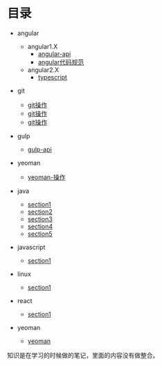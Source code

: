 # 目录

+ angular
    + angular1.X
        + [angular-api](https://github.com/YealZoy/learning/blob/master/angular/angular1.X/angular.md)
        + [angular代码规范](https://github.com/YealZoy/learning/blob/master/angular/angular1.X/angular%E4%BB%A3%E7%A0%81%E8%A7%84%E8%8C%83.md)
    + angular2.X
        + [typescript](https://github.com/YealZoy/learning/blob/master/angular/angular2.X/typescript.md)

+ git
    + [git操作](https://github.com/YealZoy/learning/blob/master/git/git.md)
    + [git操作](https://github.com/YealZoy/learning/blob/master/git/git2.md)
    + [git操作](https://github.com/YealZoy/learning/blob/master/git/git3.md)
    
+ gulp
    + [gulp-api](https://github.com/YealZoy/learning/blob/master/gulp/gulp.md)
    
+ yeoman
    + [yeoman-操作](https://github.com/YealZoy/learning/blob/master/yeoman/yeoman.md)

+ java
    + [section1](https://github.com/YealZoy/learning/blob/master/java/section1.md)
    + [section2](https://github.com/YealZoy/learning/blob/master/java/section2.md)
    + [section3](https://github.com/YealZoy/learning/blob/master/java/section3.md)
    + [section4](https://github.com/YealZoy/learning/blob/master/java/section4.md)
    + [section5](https://github.com/YealZoy/learning/blob/master/java/section5.md)

+ javascript
    + [section1](https://github.com/YealZoy/learning/blob/master/javascript/section1.md)

+ linux
    + [section1](https://github.com/YealZoy/learning/blob/master/linux/section1.md)

+ react
    + [section1](https://github.com/YealZoy/learning/blob/master/react/section1.md)
    
+ yeoman
    + [yeoman](https://github.com/YealZoy/learning/blob/master/yeoman/yeoman.md)






知识是在学习的时候做的笔记，里面的内容没有做整合。





